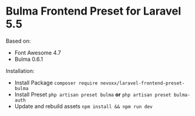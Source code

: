 # Bulma Frontend Preset for Laravel 5.5

Based on:
 * Font Awesome 4.7
 * Bulma 0.6.1

Installation:
 * Install Package `composer require nevoxx/laravel-frontend-preset-bulma`
 * Install Preset `php artisan preset bulma` **or** `php artisan preset bulma-auth`
 * Update and rebuild assets `npm install && npm run dev`

